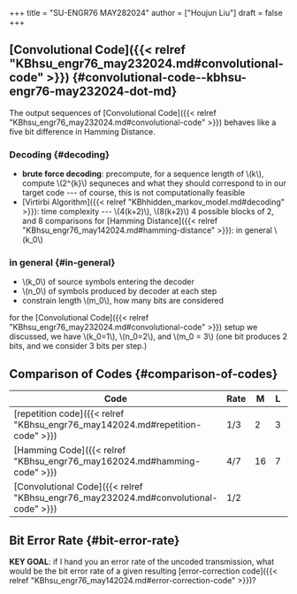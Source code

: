 +++
title = "SU-ENGR76 MAY282024"
author = ["Houjun Liu"]
draft = false
+++

## [Convolutional Code]({{< relref "KBhsu_engr76_may232024.md#convolutional-code" >}}) {#convolutional-code--kbhsu-engr76-may232024-dot-md}

The output sequences of [Convolutional Code]({{< relref "KBhsu_engr76_may232024.md#convolutional-code" >}}) behaves like a five bit difference in Hamming Distance.


### Decoding {#decoding}

-   **brute force decoding**: precompute, for a sequence length of \\(k\\), compute \\(2^{k}\\) sequneces and what they should correspond to in our target code --- of course, this is not computationally feasible
-   [Virtirbi Algorithm]({{< relref "KBhhidden_markov_model.md#decoding" >}}): time complexity --- \\(4(k+2)\\), \\(8(k+2)\\) 4 possible blocks of 2, and 8 comparisons for [Hamming Distance]({{< relref "KBhsu_engr76_may142024.md#hamming-distance" >}}): in general \\(k\_0\\)


### in general {#in-general}

-   \\(k\_0\\) of source symbols entering the decoder
-   \\(n\_0\\) of symbols produced by decoder at each step
-   constrain length \\(m\_0\\), how many bits are considered

for the [Convolutional Code]({{< relref "KBhsu_engr76_may232024.md#convolutional-code" >}}) setup we discussed, we have \\(k\_0=1\\), \\(n\_0=2\\), and \\(m\_0 = 3\\) (one bit produces 2 bits, and we consider 3 bits per step.)


## Comparison of Codes {#comparison-of-codes}

| Code                                                                                | Rate | M  | L | dmin      |
|-------------------------------------------------------------------------------------|------|----|---|-----------|
| [repetition code]({{< relref "KBhsu_engr76_may142024.md#repetition-code" >}})       | 1/3  | 2  | 3 | 3         |
| [Hamming Code]({{< relref "KBhsu_engr76_may162024.md#hamming-code" >}})             | 4/7  | 16 | 7 | 3         |
| [Convolutional Code]({{< relref "KBhsu_engr76_may232024.md#convolutional-code" >}}) | 1/2  |    |   | &asymp; 5 |


## Bit Error Rate {#bit-error-rate}

**KEY GOAL**: if I hand you an error rate of the uncoded transmission, what would be the bit error rate of a given resulting [error-correction code]({{< relref "KBhsu_engr76_may142024.md#error-correction-code" >}})?
